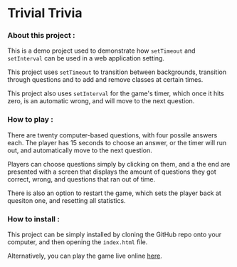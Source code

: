 # Trivial Trivia

### About this project :
This is a demo project used to demonstrate how `setTimeout` and `setInterval` can be used in a web application setting.

This project uses `setTimeout` to transition between backgrounds, transition through questions and to add and remove classes at certain times.

This project also uses `setInterval` for the game's timer, which once it hits zero, is an automatic wrong, and will move to the next question.

### How to play :
There are twenty computer-based questions, with four possile answers each. The player has 15 seconds to choose an answer, or the timer will run out, and automatically move to the next question.

Players can choose questions simply by clicking on them, and a the end are presented with a screen that displays the amount of questions they got correct, wrong, and questions that ran out of time.

There is also an option to restart the game, which sets the player back at quesiton one, and resetting all statistics.

### How to install :
This project can be simply installed by cloning the GitHub repo onto your computer, and then opening the `index.html` file.

Alternatively, you can play the game live online [here](http://github.com).